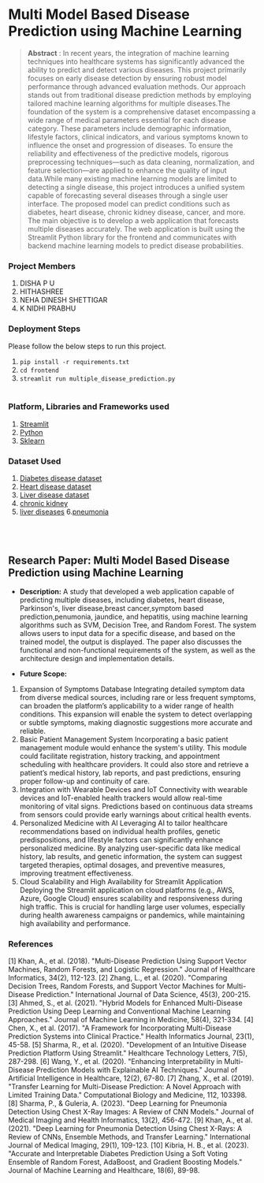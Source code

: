 # Multi Model Based Disease Prediction using Machine Learning

> **Abstract** : 
In recent years, the integration of machine learning techniques into healthcare systems has significantly advanced the ability to predict and detect various diseases. This project primarily focuses on early disease detection by ensuring robust model performance through advanced evaluation methods. Our approach stands out from traditional disease prediction methods by employing tailored machine learning algorithms for multiple diseases.The foundation of the system is a comprehensive dataset encompassing a wide range of medical parameters essential for each disease category. These parameters include demographic information, lifestyle factors, clinical indicators, and various symptoms known to influence the onset and progression of diseases. To ensure the reliability and effectiveness of the predictive models, rigorous preprocessing techniques—such as data cleaning, normalization, and feature selection—are applied to enhance the quality of input data.While many existing machine learning models are limited to detecting a single disease, this project introduces a unified system capable of forecasting several diseases through a single user interface. The proposed model can predict conditions such as diabetes, heart disease, chronic kidney disease, cancer, and more. The main objective is to develop a web application that forecasts multiple diseases accurately. The web application is built using the Streamlit Python library for the frontend and communicates with backend machine learning models to predict disease probabilities.

### Project Members
1. DISHA P U  
2. HITHASHREE 
3. NEHA DINESH SHETTIGAR 
4. K NIDHI PRABHU


### Deployment Steps
Please follow the below steps to run this project.
<br>
1. `pip install -r requirements.txt`<br>
2. `cd frontend`<br>
3. `streamlit run multiple_disease_prediction.py`<br><br>


### Platform, Libraries and Frameworks used
1. [Streamlit](https://docs.streamlit.io/library/get-started)
2. [Python](https://www.python.org)
3. [Sklearn](https://scikit-learn.org/stable/index.html)

### Dataset Used
1. [Diabetes disease dataset](https://www.kaggle.com/datasets/mathchi/diabetes-data-set/data)
2. [Heart disease dataset](https://www.kaggle.com/datasets/rishidamarla/heart-disease-prediction/data)
3. [Liver disease dataset](https://www.kaggle.com/code/harisyammnv/liver-disease-prediction/data)
4. [chronic kidney](https://www.kaggle.com/datasets/mansoordaku/ckdisease)
5. [liver diseases](https://www.kaggle.com/datasets/uciml/indian-liver-patient-records)
6.[pneumonia](https://www.kaggle.com/datasets/paultimothymooney/chest-xray-pneumonia)

<br></br>

## Research Paper: Multi Model Based Disease Prediction using Machine Learning
- **Description:** 
A study that developed a web application capable of predicting multiple diseases, including diabetes, heart disease, Parkinson's, liver disease,breast cancer,symptom based prediction,penumonia, jaundice, and hepatitis, using machine learning algorithms such as SVM, Decision Tree, and Random Forest. The system allows users to input data for a specific disease, and based on the trained model, the output is displayed. The paper also discusses the functional and non-functional requirements of the system, as well as the architecture design and implementation details.

- **Future Scope:**
1. Expansion of Symptoms Database
Integrating detailed symptom data from diverse medical sources, including rare or less frequent symptoms, can broaden the platform’s applicability to a wider range of health conditions. This expansion will enable the system to detect overlapping or subtle symptoms, making diagnostic suggestions more accurate and reliable.
2. Basic Patient Management System
Incorporating a basic patient management module would enhance the system's utility. This module could facilitate registration, history tracking, and appointment scheduling with healthcare providers. It could also store and retrieve a patient’s medical history, lab reports, and past predictions, ensuring proper follow-up and continuity of care.
3. Integration with Wearable Devices and IoT
Connectivity with wearable devices and IoT-enabled health trackers would allow real-time monitoring of vital signs. Predictions based on continuous data streams from sensors could provide early warnings about critical health events.
4. Personalized Medicine with AI
Leveraging AI to tailor healthcare recommendations based on individual health profiles, genetic predispositions, and lifestyle factors can significantly enhance personalized medicine. By analyzing user-specific data like medical history, lab results, and genetic information, the system can suggest targeted therapies, optimal dosages, and preventive measures, improving treatment effectiveness.
5. Cloud Scalability and High Availability for Streamlit Application
Deploying the Streamlit application on cloud platforms (e.g., AWS, Azure, Google Cloud) ensures scalability and responsiveness during high traffic. This is crucial for handling large user volumes, especially during health awareness campaigns or pandemics, while maintaining high availability and performance.

### References
[1]	Khan, A., et al. (2018). "Multi-Disease Prediction Using Support Vector Machines, Random Forests, and Logistic Regression." Journal of Healthcare Informatics, 34(2), 112-123.
[2]	Zhang, L., et al. (2020). "Comparing Decision Trees, Random Forests, and Support Vector Machines for Multi-Disease Prediction." International Journal of Data Science, 45(3), 200-215.
[3]	Ahmed, S., et al. (2021). "Hybrid Models for Enhanced Multi-Disease Prediction Using Deep Learning and Conventional Machine Learning Approaches." Journal of Machine Learning in Medicine, 58(4), 321-334.
[4]	Chen, X., et al. (2017). "A Framework for Incorporating Multi-Disease Prediction Systems into Clinical Practice." Health Informatics Journal, 23(1), 45-58.
[5]	Sharma, R., et al. (2020). "Development of an Intuitive Disease Prediction Platform Using Streamlit." Healthcare Technology Letters, 7(5), 287-298.
[6]	Wang, Y., et al. (2020). "Enhancing Interpretability in Multi-Disease Prediction Models with Explainable AI Techniques." Journal of Artificial Intelligence in Healthcare, 12(2), 67-80.
[7]	Zhang, X., et al. (2019). "Transfer Learning for Multi-Disease Prediction: A Novel Approach with Limited Training Data." Computational Biology and Medicine, 112, 103398.
[8]	Sharma, P., & Guleria, A. (2023). "Deep Learning for Pneumonia Detection Using Chest X-Ray Images: A Review of CNN Models." Journal of Medical Imaging and Health Informatics, 13(2), 456-472.
[9]	Khan, A., et al. (2021). "Deep Learning for Pneumonia Detection Using Chest X-Rays: A Review of CNNs, Ensemble Methods, and Transfer Learning." International Journal of Medical Imaging, 29(1), 109-123.
[10]	 Kibria, H. B., et al. (2023). "Accurate and Interpretable Diabetes Prediction Using a Soft Voting Ensemble of Random Forest, AdaBoost, and Gradient Boosting Models." Journal of Machine Learning and Healthcare, 18(6), 89-98.



